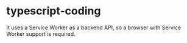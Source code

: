 # typescript-coding

It uses a Service Worker as a backend API, so a browser with Service Worker support is required.
